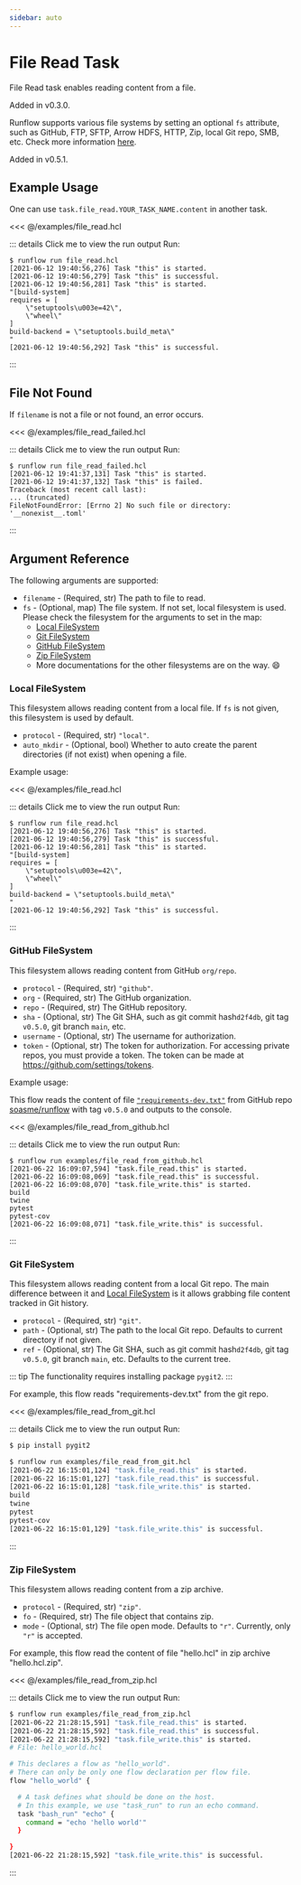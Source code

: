 ```yaml
---
sidebar: auto
---
```


# File Read Task

File Read task enables reading content from a file.

Added in v0.3.0.

Runflow supports various file systems by setting an optional `fs` attribute,
such as GitHub, FTP, SFTP, Arrow HDFS, HTTP, Zip, local Git repo, SMB, etc.
Check more information [here](https://filesystem-spec.readthedocs.io/en/latest/api.html#built-in-implementations).

Added in v0.5.1.

## Example Usage

One can use `task.file_read.YOUR_TASK_NAME.content` in another task.

<<< @/examples/file_read.hcl

::: details Click me to view the run output
Run:
```
$ runflow run file_read.hcl
[2021-06-12 19:40:56,276] Task "this" is started.
[2021-06-12 19:40:56,279] Task "this" is successful.
[2021-06-12 19:40:56,281] Task "this" is started.
"[build-system]
requires = [
    \"setuptools\u003e=42\",
    \"wheel\"
]
build-backend = \"setuptools.build_meta\"
"
[2021-06-12 19:40:56,292] Task "this" is successful.
```
:::

## File Not Found

If `filename` is not a file or not found, an error occurs.

<<< @/examples/file_read_failed.hcl

::: details Click me to view the run output
Run:
```
$ runflow run file_read_failed.hcl
[2021-06-12 19:41:37,131] Task "this" is started.
[2021-06-12 19:41:37,132] Task "this" is failed.
Traceback (most recent call last):
... (truncated)
FileNotFoundError: [Errno 2] No such file or directory: '__nonexist__.toml'
```
:::


## Argument Reference

The following arguments are supported:

* `filename` - (Required, str) The path to file to read.
* `fs` - (Optional, map) The file system. If not set, local filesystem is used. Please check the filesystem for the arguments to set in the map:
  * [Local FileSystem](#local-filesystem)
  * [Git FileSystem](#git-filesystem)
  * [GitHub FileSystem](#github-filesystem)
  * [Zip FileSystem](#zip-filesystem)
  * More documentations for the other filesystems are on the way. :smile:

### Local FileSystem

This filesystem allows reading content from a local file.
If `fs` is not given, this filesystem is used by default.

* `protocol` - (Required, str) `"local"`.
* `auto_mkdir` - (Optional, bool) Whether to auto create the parent directories (if not exist) when opening a file.

Example usage:

<<< @/examples/file_read.hcl

::: details Click me to view the run output
Run:
```
$ runflow run file_read.hcl
[2021-06-12 19:40:56,276] Task "this" is started.
[2021-06-12 19:40:56,279] Task "this" is successful.
[2021-06-12 19:40:56,281] Task "this" is started.
"[build-system]
requires = [
    \"setuptools\u003e=42\",
    \"wheel\"
]
build-backend = \"setuptools.build_meta\"
"
[2021-06-12 19:40:56,292] Task "this" is successful.
```
:::

### GitHub FileSystem

This filesystem allows reading content from GitHub `org/repo`.

* `protocol` - (Required, str) `"github"`.
* `org` - (Required, str) The GitHub organization.
* `repo` - (Required, str) The GitHub repository.
* `sha` - (Optional, str) The Git SHA, such as git commit hash`d2f4db`, git tag `v0.5.0`, git branch `main`, etc.
* `username` - (Optional, str) The username for authorization.
* `token` - (Optional, str) The token for authorization. For accessing private repos, you must provide a token. The token can be made at <https://github.com/settings/tokens>.

Example usage:

This flow reads the content of file
[`"requirements-dev.txt"`](https://github.com/soasme/runflow/blob/v0.5.0/requirements-dev.txt)
from GitHub repo [soasme/runflow](https://github.com/soasme/runflow) with tag `v0.5.0`
and outputs to the console.

<<< @/examples/file_read_from_github.hcl

::: details Click me to view the run output
Run:
```
$ runflow run examples/file_read_from_github.hcl
[2021-06-22 16:09:07,594] "task.file_read.this" is started.
[2021-06-22 16:09:08,069] "task.file_read.this" is successful.
[2021-06-22 16:09:08,070] "task.file_write.this" is started.
build
twine
pytest
pytest-cov
[2021-06-22 16:09:08,071] "task.file_write.this" is successful.
```
:::

### Git FileSystem

This filesystem allows reading content from a local Git repo.
The main difference between it and [Local FileSystem](#local-filesystem) is it
allows grabbing file content tracked in Git history.

* `protocol` - (Required, str) `"git"`.
* `path` - (Optional, str) The path to the local Git repo. Defaults to current directory if not given.
* `ref` - (Optional, str) The Git SHA, such as git commit hash`d2f4db`, git tag `v0.5.0`, git branch `main`, etc. Defaults to the current tree.

::: tip
The functionality requires installing package `pygit2`.
:::

For example, this flow reads "requirements-dev.txt" from the git repo.

<<< @/examples/file_read_from_git.hcl

::: details Click me to view the run output
Run:
```bash
$ pip install pygit2

$ runflow run examples/file_read_from_git.hcl
[2021-06-22 16:15:01,124] "task.file_read.this" is started.
[2021-06-22 16:15:01,127] "task.file_read.this" is successful.
[2021-06-22 16:15:01,128] "task.file_write.this" is started.
build
twine
pytest
pytest-cov
[2021-06-22 16:15:01,129] "task.file_write.this" is successful.
```
:::

### Zip FileSystem

This filesystem allows reading content from a zip archive.

* `protocol` - (Required, str) `"zip"`.
* `fo` - (Required, str) The file object that contains zip.
* `mode` - (Optional, str) The file open mode. Defaults to `"r"`. Currently, only `"r"` is accepted.

For example, this flow read the content of file "hello.hcl" in zip archive "hello.hcl.zip".

<<< @/examples/file_read_from_zip.hcl

::: details Click me to view the run output
Run:

```bash
$ runflow run examples/file_read_from_zip.hcl
[2021-06-22 21:28:15,591] "task.file_read.this" is started.
[2021-06-22 21:28:15,592] "task.file_read.this" is successful.
[2021-06-22 21:28:15,592] "task.file_write.this" is started.
# File: hello_world.hcl

# This declares a flow as "hello_world".
# There can only be only one flow declaration per flow file.
flow "hello_world" {

  # A task defines what should be done on the host.
  # In this example, we use "task_run" to run an echo command.
  task "bash_run" "echo" {
    command = "echo 'hello world'"
  }

}
[2021-06-22 21:28:15,592] "task.file_write.this" is successful.
```
:::
